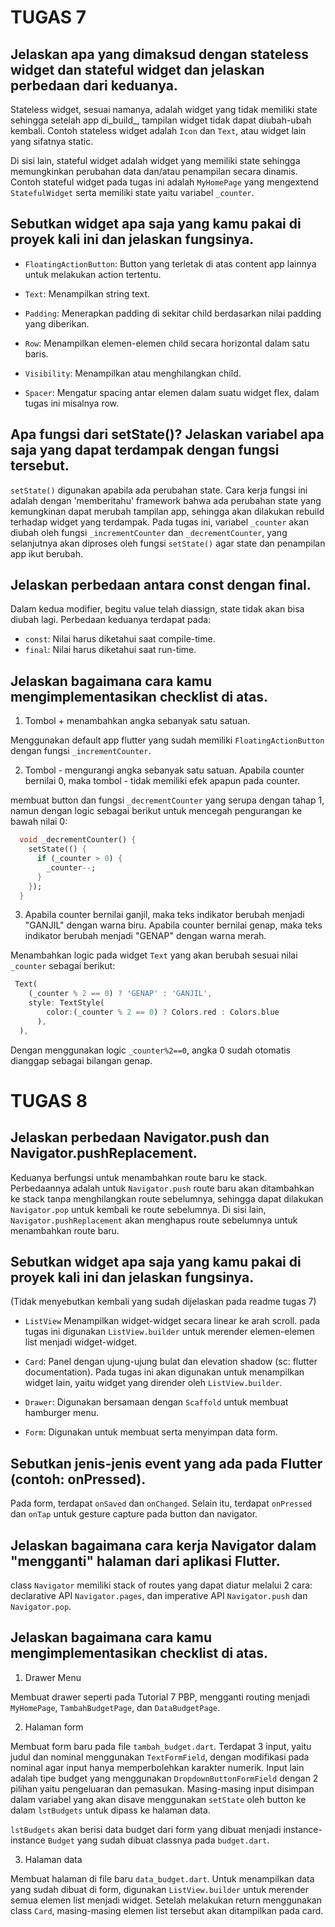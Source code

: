 # TUGAS 7

## Jelaskan apa yang dimaksud dengan stateless widget dan stateful widget dan jelaskan perbedaan dari keduanya.
Stateless widget, sesuai namanya, adalah widget yang tidak memiliki state sehingga setelah app di_build_, tampilan widget tidak dapat diubah-ubah kembali. Contoh stateless widget adalah `Icon` dan `Text`, atau widget lain yang sifatnya static.

Di sisi lain, stateful widget adalah widget yang memiliki state sehingga memungkinkan perubahan data dan/atau penampilan secara dinamis. Contoh stateful widget pada tugas ini adalah `MyHomePage` yang mengextend `StatefulWidget` serta memiliki state yaitu variabel `_counter`. 

## Sebutkan widget apa saja yang kamu pakai di proyek kali ini dan jelaskan fungsinya.
* `FloatingActionButton`:
Button yang terletak di atas content app lainnya untuk melakukan action tertentu.

* `Text`:
Menampilkan string text.

* `Padding`:
Menerapkan padding di sekitar child berdasarkan nilai padding yang diberikan. 

* `Row`:
Menampilkan elemen-elemen child secara horizontal dalam satu baris.

* `Visibility`:
Menampilkan atau menghilangkan child.

* `Spacer`:
Mengatur spacing antar elemen dalam suatu widget flex, dalam tugas ini misalnya row.

## Apa fungsi dari setState()? Jelaskan variabel apa saja yang dapat terdampak dengan fungsi tersebut.
`setState()` digunakan apabila ada perubahan state. Cara kerja fungsi ini adalah dengan 'memberitahu' framework bahwa ada perubahan state yang kemungkinan dapat merubah tampilan app, sehingga akan dilakukan rebuild terhadap widget yang terdampak. Pada tugas ini, variabel `_counter` akan diubah oleh fungsi `_incrementCounter` dan `_decrementCounter`, yang selanjutnya akan diproses oleh fungsi `setState()` agar state dan penampilan app ikut berubah.

## Jelaskan perbedaan antara const dengan final.
Dalam kedua modifier, begitu value telah diassign, state tidak akan bisa diubah lagi. Perbedaan keduanya terdapat pada:
* `const`: Nilai harus diketahui saat compile-time.
* `final`: Nilai harus diketahui saat run-time.

## Jelaskan bagaimana cara kamu mengimplementasikan checklist di atas.
1. Tombol + menambahkan angka sebanyak satu satuan.

Menggunakan default app flutter yang sudah memiliki `FloatingActionButton` dengan fungsi `_incrementCounter`.

2. Tombol - mengurangi angka sebanyak satu satuan. Apabila counter bernilai 0, maka tombol - tidak memiliki efek apapun pada counter.

membuat button dan fungsi `_decrementCounter` yang serupa dengan tahap 1, namun dengan logic sebagai berikut untuk mencegah pengurangan ke bawah nilai 0:
```dart
  void _decrementCounter() {
    setState(() {
      if (_counter > 0) {
        _counter--;
      }
    });
  }
```

3. Apabila counter bernilai ganjil, maka teks indikator berubah menjadi "GANJIL" dengan warna biru. Apabila counter bernilai genap, maka teks indikator berubah menjadi "GENAP" dengan warna merah.

Menambahkan logic pada widget `Text` yang akan berubah sesuai nilai `_counter` sebagai berikut:
```dart
 Text(
    (_counter % 2 == 0) ? 'GENAP' : 'GANJIL',
    style: TextStyle(
        color:(_counter % 2 == 0) ? Colors.red : Colors.blue
      ),
  ),      
```
Dengan menggunakan logic `_counter%2==0`, angka 0 sudah otomatis dianggap sebagai bilangan genap.


# TUGAS 8

## Jelaskan perbedaan Navigator.push dan Navigator.pushReplacement.

Keduanya berfungsi untuk menambahkan route baru ke stack. Perbedaannya adalah untuk `Navigator.push`
route baru akan ditambahkan ke stack tanpa menghilangkan route sebelumnya, sehingga dapat dilakukan
`Navigator.pop` untuk kembali ke route sebelumnya. Di sisi lain, `Navigator.pushReplacement` akan
menghapus route sebelumnya untuk menambahkan route baru.

## Sebutkan widget apa saja yang kamu pakai di proyek kali ini dan jelaskan fungsinya.

(Tidak menyebutkan kembali yang sudah dijelaskan pada readme tugas 7)

* `ListView`
Menampilkan widget-widget secara linear ke arah scroll. pada tugas ini digunakan `ListView.builder`
untuk merender elemen-elemen list menjadi widget-widget.

* `Card`:
Panel dengan ujung-ujung bulat dan elevation shadow (sc: flutter documentation). Pada tugas ini
akan digunakan untuk menampilkan widget lain, yaitu widget yang dirender oleh `ListView.builder`.

* `Drawer`:
Digunakan bersamaan dengan `Scaffold` untuk membuat hamburger menu.

* `Form`:
Digunakan untuk membuat serta menyimpan data form.

## Sebutkan jenis-jenis event yang ada pada Flutter (contoh: onPressed).

Pada form, terdapat `onSaved` dan `onChanged`. Selain itu, terdapat `onPressed` dan `onTap` untuk
gesture capture pada button dan navigator.

## Jelaskan bagaimana cara kerja Navigator dalam "mengganti" halaman dari aplikasi Flutter.

class `Navigator` memiliki stack of routes yang dapat diatur melalui 2 cara: 
declarative API `Navigator.pages`, dan imperative API `Navigator.push` dan `Navigator.pop`. 

## Jelaskan bagaimana cara kamu mengimplementasikan checklist di atas.

1. Drawer Menu

Membuat drawer seperti pada Tutorial 7 PBP, mengganti routing menjadi `MyHomePage`, 
`TambahBudgetPage`, dan `DataBudgetPage`.

2. Halaman form

Membuat form baru pada file `tambah_budget.dart`. Terdapat 3 input, yaitu judul dan nominal menggunakan
`TextFormField`, dengan modifikasi pada nominal agar input hanya memperbolehkan karakter numerik.
Input lain adalah tipe budget yang menggunakan `DropdownButtonFormField` dengan 2 pilihan yaitu
pengeluaran dan pemasukan. Masing-masing input disimpan dalam variabel yang akan disave menggunakan
`setState` oleh button ke dalam `lstBudgets` untuk dipass ke halaman data.

`lstBudgets` akan berisi data budget dari form yang dibuat menjadi instance-instance `Budget` yang
sudah dibuat classnya pada `budget.dart`.

3. Halaman data

Membuat halaman di file baru `data_budget.dart`. Untuk menampilkan data yang sudah dibuat di form,
digunakan `ListView.builder` untuk merender semua elemen list menjadi widget. Setelah melakukan return
menggunakan class `Card`, masing-masing elemen list tersebut akan ditampilkan pada card.